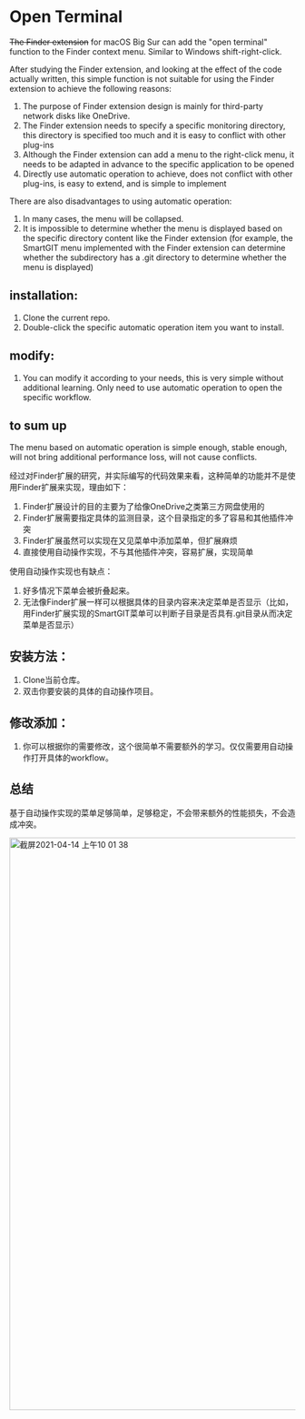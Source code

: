 # Open Terminal
~~The Finder extension~~ for macOS Big Sur can add the "open terminal" function to the Finder context menu. Similar to Windows shift-right-click.

After studying the Finder extension, and looking at the effect of the code actually written, this simple function is not suitable for using the Finder extension to achieve the following reasons:

1. The purpose of Finder extension design is mainly for third-party network disks like OneDrive.
2. The Finder extension needs to specify a specific monitoring directory, this directory is specified too much and it is easy to conflict with other plug-ins
3. Although the Finder extension can add a menu to the right-click menu, it needs to be adapted in advance to the specific application to be opened
4. Directly use automatic operation to achieve, does not conflict with other plug-ins, is easy to extend, and is simple to implement

There are also disadvantages to using automatic operation:

1. In many cases, the menu will be collapsed.
2. It is impossible to determine whether the menu is displayed based on the specific directory content like the Finder extension (for example, the SmartGIT menu implemented with the Finder extension can determine whether the subdirectory has a .git directory to determine whether the menu is displayed)

## installation:

1. Clone the current repo.
2. Double-click the specific automatic operation item you want to install.

## modify:

1. You can modify it according to your needs, this is very simple without additional learning. Only need to use automatic operation to open the specific workflow.

## to sum up

The menu based on automatic operation is simple enough, stable enough, will not bring additional performance loss, will not cause conflicts.


经过对Finder扩展的研究，并实际编写的代码效果来看，这种简单的功能并不是使用Finder扩展来实现，理由如下：

1. Finder扩展设计的目的主要为了给像OneDrive之类第三方网盘使用的
2. Finder扩展需要指定具体的监测目录，这个目录指定的多了容易和其他插件冲突
3. Finder扩展虽然可以实现在又见菜单中添加菜单，但扩展麻烦
4. 直接使用自动操作实现，不与其他插件冲突，容易扩展，实现简单

使用自动操作实现也有缺点：

1. 好多情况下菜单会被折叠起来。
2. 无法像Finder扩展一样可以根据具体的目录内容来决定菜单是否显示（比如，用Finder扩展实现的SmartGIT菜单可以判断子目录是否具有.git目录从而决定菜单是否显示）

## 安装方法：

1. Clone当前仓库。
2. 双击你要安装的具体的自动操作项目。

## 修改添加：

1. 你可以根据你的需要修改，这个很简单不需要额外的学习。仅仅需要用自动操作打开具体的workflow。

## 总结

基于自动操作实现的菜单足够简单，足够稳定，不会带来额外的性能损失，不会造成冲突。

<img width="1007" alt="截屏2021-04-14 上午10 01 38" src="https://user-images.githubusercontent.com/5005199/114643623-9cbf1600-9d08-11eb-90c2-ee8836490cd4.png">

